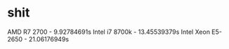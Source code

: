 # shit

AMD R7 2700         - 9.92784691s
Intel i7 8700k      - 13.45539379s
Intel Xeon E5-2650  - 21.06176949s
